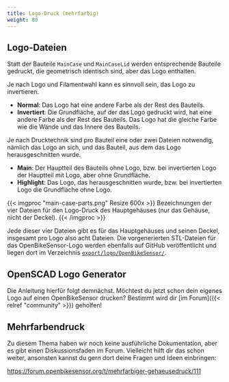 ```yaml
---
title: Logo-Druck (mehrfarbig)
weight: 80
---
```


## Logo-Dateien

Statt der Bauteile `MainCase` und `MainCaseLid` werden entsprechende Bauteile
gedruckt, die geometrisch identisch sind, aber das Logo enthalten. 

Je nach Logo und Filamentwahl kann es sinnvoll sein, das Logo zu invertieren. 

* **Normal**: Das Logo hat eine andere Farbe als der Rest des Bauteils.
* **Invertiert**: Die Grundfläche, auf der das Logo gedruckt wird, hat eine
  andere Farbe als der Rest des Bauteils. Das Logo hat die gleiche Farbe wie
  die Wände und das Innere des Bauteils.
 
Je nach Drucktechnik sind pro Bauteil eine oder zwei Dateien notwendig, nämlich
das Logo an sich, und das Bauteil, aus dem das Logo herausgeschnitten wurde.

* **Main**: Der Hauptteil des Bauteils ohne Logo, bzw. bei invertierten Logo
  der Hauptteil mit Logo, aber ohne Grundfläche.
* **Highlight**: Das Logo, das herausgeschnitten wurde, bzw. bei invertierten
  Logo die Grundfläche ohne Logo.

{{< imgproc "main-case-parts.png" Resize 600x >}}
  Bezeichnungen der vier Dateien für den Logo-Druck des Hauptgehäuses (nur
  das Gehäuse, nicht der Deckel).
{{< /imgproc >}}

Jede dieser vier Dateien gibt es für das Hauptgehäuses und seinen Deckel,
insgesamt pro Logo also acht Dateien. Die vorgenerierten STL-Dateien für das
OpenBikeSensor-Logo werden ebenfalls auf GitHub veröffentlicht und liegen dort
im Verzeichnis
[`export/logo/OpenBikeSensor/`](https://github.com/openbikesensor/OpenBikeSensor3dPrintableCase/tree/openscad/export/logo/OpenBikeSensor).

## OpenSCAD Logo Generator

Die Anleitung hierfür folgt demnächst. Möchtest du jetzt schon dein eigenes
Logo auf einen OpenBikeSensor drucken? Bestimmt wird dir [im Forum]({{< relref
"community" >}}) geholfen!


## Mehrfarbendruck

Zu diesem Thema haben wir noch keine ausführliche Dokumentation, aber es gibt
einen Diskussionsfaden im Forum. Vielleicht hilft dir das schon weiter,
ansonsten kannst du gern dort deine Fragen und Ideen einbringen:

https://forum.openbikesensor.org/t/mehrfarbiger-gehaeusedruck/111
